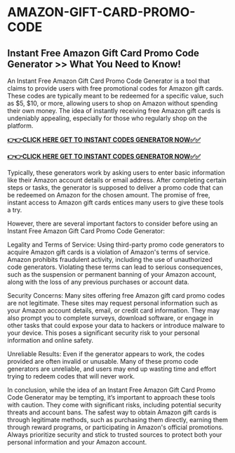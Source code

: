 # AMAZON-GIFT-CARD-PROMO-CODE

## Instant Free Amazon Gift Card Promo Code Generator >> What You Need to Know!

An Instant Free Amazon Gift Card Promo Code Generator is a tool that claims to provide users with free promotional codes for Amazon gift cards. These codes are typically meant to be redeemed for a specific value, such as $5, $10, or more, allowing users to shop on Amazon without spending their own money. The idea of instantly receiving free Amazon gift cards is undeniably appealing, especially for those who regularly shop on the platform.

[**👉👉CLICK HERE GET TO INSTANT CODES GENERATOR NOW✅✅**](https://raj-review.com/amuzunxyzq)


[**👉👉CLICK HERE GET TO INSTANT CODES GENERATOR NOW✅✅**](https://raj-review.com/amuzunxyzq)

Typically, these generators work by asking users to enter basic information like their Amazon account details or email address. After completing certain steps or tasks, the generator is supposed to deliver a promo code that can be redeemed on Amazon for the chosen amount. The promise of free, instant access to Amazon gift cards entices many users to give these tools a try.

However, there are several important factors to consider before using an Instant Free Amazon Gift Card Promo Code Generator:

Legality and Terms of Service: Using third-party promo code generators to acquire Amazon gift cards is a violation of Amazon's terms of service. Amazon prohibits fraudulent activity, including the use of unauthorized code generators. Violating these terms can lead to serious consequences, such as the suspension or permanent banning of your Amazon account, along with the loss of any previous purchases or account data.

Security Concerns: Many sites offering free Amazon gift card promo codes are not legitimate. These sites may request personal information such as your Amazon account details, email, or credit card information. They may also prompt you to complete surveys, download software, or engage in other tasks that could expose your data to hackers or introduce malware to your device. This poses a significant security risk to your personal information and online safety.

Unreliable Results: Even if the generator appears to work, the codes provided are often invalid or unusable. Many of these promo code generators are unreliable, and users may end up wasting time and effort trying to redeem codes that will never work.

In conclusion, while the idea of an Instant Free Amazon Gift Card Promo Code Generator may be tempting, it’s important to approach these tools with caution. They come with significant risks, including potential security threats and account bans. The safest way to obtain Amazon gift cards is through legitimate methods, such as purchasing them directly, earning them through reward programs, or participating in Amazon's official promotions. Always prioritize security and stick to trusted sources to protect both your personal information and your Amazon account.

